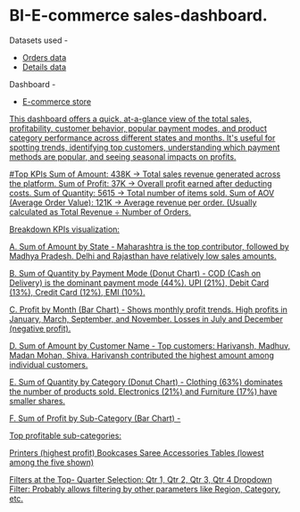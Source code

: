 # BI-E-commerce sales-dashboard.

Datasets used - 

- <a href="https://github.com/Harshal-analytics/BI-sales-dashboard/blob/main/Orders.csv">Orders data</a>
- <a href="https://github.com/Harshal-analytics/BI-sales-dashboard/blob/main/Details.csv">Details data</a>

Dashboard - 

- <a href="https://github.com/Harshal-analytics/BI-sales-dashboard/blob/main/E-commerce%20sales%20dashboard%20pic.png">E-commerce store

This dashboard offers a quick, at-a-glance view of the total sales, profitability, customer behavior, popular payment modes, and product category performance across different states and months. It's useful for spotting trends, identifying top customers, understanding which payment methods are popular, and seeing seasonal impacts on profits.

#Top KPIs
Sum of Amount: 438K
→ Total sales revenue generated across the platform.
Sum of Profit: 37K
→ Overall profit earned after deducting costs.
Sum of Quantity: 5615
→ Total number of items sold.
Sum of AOV (Average Order Value): 121K
→ Average revenue per order. (Usually calculated as Total Revenue ÷ Number of Orders.

Breakdown KPIs visualization:

A. Sum of Amount by State - 
Maharashtra is the top contributor, followed by Madhya Pradesh.
Delhi and Rajasthan have relatively low sales amounts.

B. Sum of Quantity by Payment Mode (Donut Chart) - 
COD (Cash on Delivery) is the dominant payment mode (44%).
UPI (21%), Debit Card (13%), Credit Card (12%), EMI (10%).

C. Profit by Month (Bar Chart) -
Shows monthly profit trends.
High profits in January, March, September, and November.
Losses in July and December (negative profit).

D. Sum of Amount by Customer Name - 
Top customers: Harivansh, Madhuv, Madan Mohan, Shiva.
Harivansh contributed the highest amount among individual customers.

E. Sum of Quantity by Category (Donut Chart) - 
Clothing (63%) dominates the number of products sold.
Electronics (21%) and Furniture (17%) have smaller shares.

F. Sum of Profit by Sub-Category (Bar Chart) -

Top profitable sub-categories:

Printers (highest profit)
Bookcases
Saree
Accessories
Tables (lowest among the five shown)

Filters at the Top- 
Quarter Selection: Qtr 1, Qtr 2, Qtr 3, Qtr 4
Dropdown Filter: Probably allows filtering by other parameters like Region, Category, etc.
